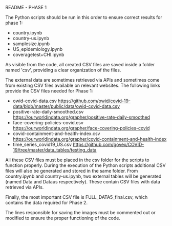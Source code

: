 README - PHASE 1

The Python scripts should be run in this order to ensure correct results for phase 1:
- country.ipynb
- country-us.ipynb
- samplesize.ipynb
- US_epidemiology.ipynb
- coveragetest+CHI.ipynb

As visible from the code, all created CSV files are saved inside a folder named 'csv', providing a clear organization of the files.

The external data are sometimes retrieved via APIs and sometimes come from existing CSV files available on relevant websites. The following links provide the CSV files needed for Phase 1:
- owid-covid-data.csv https://github.com/owid/covid-19-data/blob/master/public/data/owid-covid-data.csv
- positive-rate-daily-smoothed.csv https://ourworldindata.org/grapher/positive-rate-daily-smoothed
- face-covering-policies-covid.csv https://ourworldindata.org/grapher/face-covering-policies-covid
- covid-containment-and-health-index.csv https://ourworldindata.org/grapher/covid-containment-and-health-index
- time_series_covid19_US.csv https://github.com/govex/COVID-19/tree/master/data_tables/testing_data

All these CSV files must be placed in the csv folder for the scripts to function properly. During the execution of the Python scripts additional CSV files will also be generated and stored in the same folder. From country.ipynb and country-us.ipynb, two external tables will be generated (named Data and Dataus respectively). These contain CSV files with data retrieved via APIs.

Finally, the most important CSV file is FULL_DATA5_final.csv, which contains the data required for Phase 2.

The lines responsible for saving the images must be commented out or modified to ensure the proper functioning of the code.

